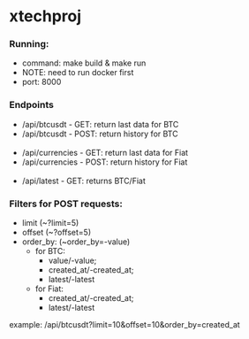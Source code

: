 # xtechproj

### Running:

- command: make build & make run 
- NOTE: need to run docker first
- port: 8000 

### Endpoints

- /api/btcusdt - GET: return last data for BTC
- /api/btcusdt - POST: return history for BTC
<br><br>
- /api/currencies - GET: return last data for Fiat
- /api/currencies - POST: return history for Fiat
<br><br>
- /api/latest - GET: returns BTC/Fiat

### Filters for POST requests:

- limit (~?limit=5)
- offset (~?offset=5)
- order_by: (~order_by=-value)
    - for BTC:
        - value/-value;
        - created_at/-created_at;
        - latest/-latest
  - for Fiat:
      - created_at/-created_at;
      - latest/-latest

example: /api/btcusdt?limit=10&offset=10&order_by=created_at

